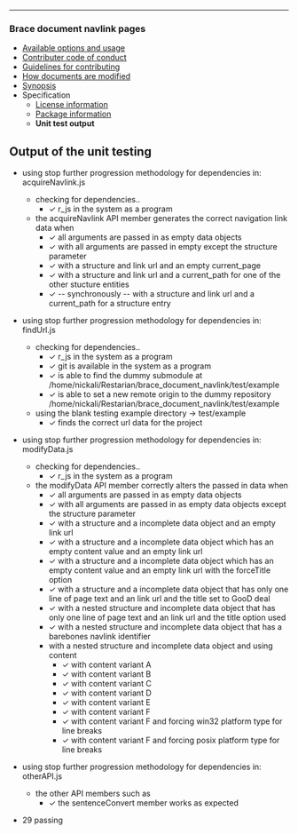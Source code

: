 
---
### Brace document navlink pages
* [Available options and usage](https://github.com/restarian/brace_document_navlink/blob/master/docs/available_options_and_usage.md)
* [Contributer code of conduct](https://github.com/restarian/brace_document_navlink/blob/master/docs/contributer_code_of_conduct.md)
* [Guidelines for contributing](https://github.com/restarian/brace_document_navlink/blob/master/docs/guidelines_for_contributing.md)
* [How documents are modified](https://github.com/restarian/brace_document_navlink/blob/master/docs/how_documents_are_modified.md)
* [Synopsis](https://github.com/restarian/brace_document_navlink/blob/master/docs/synopsis.md)
* Specification
  * [License information](https://github.com/restarian/brace_document_navlink/blob/master/docs/specification/license_information.md)
  * [Package information](https://github.com/restarian/brace_document_navlink/blob/master/docs/specification/package_information.md)
  * **Unit test output**
## Output of the unit testing

  * using stop further progression methodology for dependencies in: acquireNavlink.js
    * checking for dependencies..
      * ✓ r_js in the system as a program
    * the acquireNavlink API member generates the correct navigation link data when
      * ✓ all arguments are passed in as empty data objects
      * ✓ with all arguments are passed in empty except the structure parameter
      * ✓ with a structure and link url and an empty current_page
      * ✓ with a structure and link url and a current_path for one of the other stucture entities
      * ✓ -- synchronously -- with a structure and link url and a current_path for a structure entry

  * using stop further progression methodology for dependencies in: findUrl.js
    * checking for dependencies..
      * ✓ r_js in the system as a program
      * ✓ git is available in the system as a program
      * ✓ is able to find the dummy submodule at /home/nickali/Restarian/brace_document_navlink/test/example
      * ✓ is able to set a new remote origin to the dummy repository /home/nickali/Restarian/brace_document_navlink/test/example
    * using the blank testing example directory -> test/example
      * ✓ finds the correct url data for the project

  * using stop further progression methodology for dependencies in: modifyData.js
    * checking for dependencies..
      * ✓ r_js in the system as a program
    * the modifyData API member correctly alters the passed in data when
      * ✓ all arguments are passed in as empty data objects
      * ✓ with all arguments are passed in as empty data objects except the structure parameter
      * ✓ with a structure and a incomplete data object and an empty link url
      * ✓ with a structure and a incomplete data object which has an empty content value and an empty link url
      * ✓ with a structure and a incomplete data object which has an empty content value and an empty link url with the forceTitle option
      * ✓ with a structure and a incomplete data object that has only one line of page text and an link url and the title set to GooD deal
      * ✓ with a nested structure and incomplete data object that has only one line of page text and an link url and the title option used
      * ✓ with a nested structure and incomplete data object that has a barebones navlink identifier
      * with a nested structure and incomplete data object and using content
        * ✓ with content variant A
        * ✓ with content variant B
        * ✓ with content variant C
        * ✓ with content variant D
        * ✓ with content variant E
        * ✓ with content variant F
        * ✓ with content variant F and forcing win32 platform type for line breaks
        * ✓ with content variant F and forcing posix platform type for line breaks

  * using stop further progression methodology for dependencies in: otherAPI.js
    * the other API members such as
      * ✓ the sentenceConvert member works as expected

  * 29 passing

